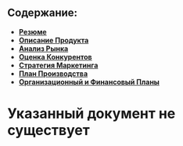 ## Содержание:
- **[Резюме](README.md)**
- **[Описание Продукта](description.md)**
- **[Анализ Рынка](unknown.md)**
- **[Оценка Конкурентов](unknown.md)**
- **[Стратегия Маркетинга](unknown.md)**
- **[План Производства](unknown.md)**
- **[Организационный и Финансовый Планы](unknown.md)**

# Указанный документ не существует
